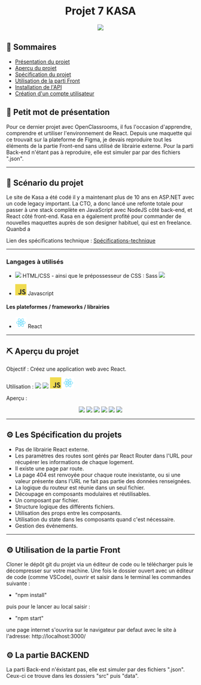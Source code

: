 <h1 align="center">Projet 7 KASA</h1>

<div align="center"><img height="200" src="https://i31.servimg.com/u/f31/13/52/99/79/imgrea11.png"></div>

## 📝 Sommaires

- [Présentation du projet](#présentation)
- [Aperçu du projet](#projet)
- [Spécification du projet](#specification)
- [Utilisation de la parti Front](#utilisation)
- [Installation de l'API](#api)
- [Création d'un compte utilisateur](#utilisateur)

## 💭 Petit mot de présentation <a name = "présentation"></a>

Pour ce dernier projet avec OpenClassrooms, il fus l'occasion d'apprendre, comprendre et urtiliser l'environnement de React. Depuis une maquette qui ce trouvait sur la plateforme de Figma, je devais reproduire tout les éléments de la partie Front-end sans utilisé de librairie externe.
Pour la parti Back-end n'étant pas à reproduire, elle est simuler par par des fichiers ".json".

---

## :movie_camera: Scénario du projet

Le site de Kasa a été codé il y a maintenant plus de 10 ans en ASP.NET avec un code legacy important.
La CTO, a donc lancé une refonte totale pour passer à une stack complète en JavaScript avec NodeJS côté back-end, et React côté front-end.
Kasa en a également profité pour commander de nouvelles maquettes auprès de son designer habituel, qui est en freelance.
Quanbd a

Lien des spécifications technique : [Spécifications-technique](https://drive.google.com/file/d/1wfPkogCfQTy7tiaiKpnF6hAmYTQ9fT31/view?usp=sharing)

---

### Langages à utilisés

- <img height="30" src="https://i31.servimg.com/u/f31/13/52/99/79/logo_h11.png"> HTML/CSS - ainsi que le prépossesseur de CSS : Sass <img height="30" src="https://upload.wikimedia.org/wikipedia/commons/thumb/9/96/Sass_Logo_Color.svg/2560px-Sass_Logo_Color.svg.png">

- <img height="30" src="https://raw.githubusercontent.com/github/explore/80688e429a7d4ef2fca1e82350fe8e3517d3494d/topics/javascript/javascript.png"> Javascript

#### Les plateformes / frameworks / librairies

- <img height="30" src="https://raw.githubusercontent.com/github/explore/80688e429a7d4ef2fca1e82350fe8e3517d3494d/topics/react/react.png"> React

---

## ⛏️ Aperçu du projet <a name = "projet"></a>

Objectif : Créez une application web avec React.

Utilisation : <img height="30" src="https://i31.servimg.com/u/f31/13/52/99/79/logo_h11.png"> <img height="30" src="https://upload.wikimedia.org/wikipedia/commons/thumb/9/96/Sass_Logo_Color.svg/2560px-Sass_Logo_Color.svg.png"> <img height="30" src="https://raw.githubusercontent.com/github/explore/80688e429a7d4ef2fca1e82350fe8e3517d3494d/topics/javascript/javascript.png"> <img height="30" src="https://raw.githubusercontent.com/github/explore/80688e429a7d4ef2fca1e82350fe8e3517d3494d/topics/react/react.png">

Aperçu :

<div align="center"><img height="300" src="https://i31.servimg.com/u/f31/13/52/99/79/kasa_011.png"> <img height="300" src="https://i31.servimg.com/u/f31/13/52/99/79/kasa_010.png"> <img height="300" src="https://i31.servimg.com/u/f31/13/52/99/79/kasa_013.png"> <img height="300" src="https://i31.servimg.com/u/f31/13/52/99/79/kasa_012.png"> <img height="300" src="https://i31.servimg.com/u/f31/13/52/99/79/kasa_015.png"> <img height="300" src="https://i31.servimg.com/u/f31/13/52/99/79/kasa_014.png"></div>

---

## :gear: Les Spécification du projets <a name = "specification"></a>

- Pas de librairie React externe.
- Les paramètres des routes sont gérés par React Router dans l'URL pour récupérer les informations de chaque logement.
- Il existe une page par route.
- La page 404 est renvoyée pour chaque route inexistante, ou si une valeur présente dans l’URL ne fait pas partie des données renseignées.
- La logique du routeur est réunie dans un seul fichier.
- Découpage en composants modulaires et réutilisables.
- Un composant par fichier.
- Structure logique des différents fichiers.
- Utilisation des props entre les composants.
- Utilisation du state dans les composants quand c'est nécessaire.
- Gestion des événements.

---

## :gear: Utilisation de la partie Front <a name = "utilisation"></a>

Cloner le dépôt git du projet via un éditeur de code ou le télécharger puis le décompresser sur votre machine. Une fois le dossier ouvert avec un éditeur de code (comme VSCode), ouvrir et saisir dans le terminal les commandes suivante :

- "npm install"

puis pour le lancer au local saisir :

- "npm start"

une page internet s'ouvrira sur le navigateur par defaut avec le site à l'adresse: http://localhost:3000/

## :gear: La partie BACKEND <a name = "api"></a>

La parti Back-end n'éxistant pas, elle est simuler par des fichiers ".json".
Ceux-ci ce trouve dans les dossiers "src" puis "data".
